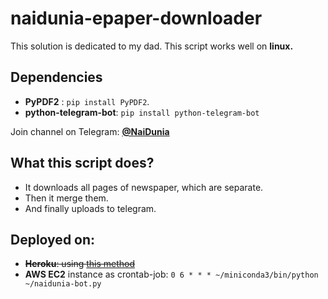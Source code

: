# naidunia-epaper-downloader

This solution is dedicated to my dad. This script works well on **linux.**

## Dependencies
-	**PyPDF2** : `pip install PyPDF2`.
-	**python-telegram-bot**: `pip install python-telegram-bot`

Join channel on Telegram: [**@NaiDunia**](http://t.me/NaiDunia)

## What this script does?
-	It downloads all pages of newspaper, which are separate. 
-	Then it merge them.
-	And finally uploads to telegram.

## Deployed on:
-	~~**Heroku**: using [this method](https://github.com/michaelkrukov/heroku-python-script)~~
-	**AWS EC2** instance as crontab-job: `0 6 * * * ~/miniconda3/bin/python ~/naidunia-bot.py`